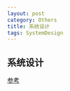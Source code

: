```yaml
---
layout: post
category: Others
title: 系统设计
tags: SystemDesign
---
```


## 系统设计

[参考](https://soulmachine.gitbooks.io/system-design/content/cn/)
